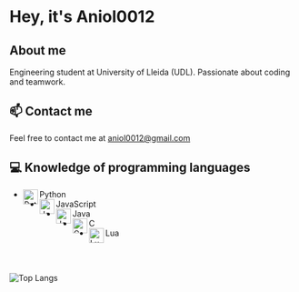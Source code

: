 # Hey, it's Aniol0012

## About me

Engineering student at University of Lleida (UDL). Passionate about coding and teamwork.

## 📫 Contact me

Feel free to contact me at aniol0012@gmail.com

## 💻 Knowledge of programming languages

- <img align="left" alt="Python" width="26px" src="https://upload.wikimedia.org/wikipedia/commons/c/c3/Python-logo-notext.svg" /> Python <br />
- <img align="left" alt="JavaScript" width="26px" src="https://upload.wikimedia.org/wikipedia/commons/6/6a/JavaScript-logo.png" /> JavaScript <br />
- <img align="left" alt="Java" width="26px" src="https://upload.wikimedia.org/wikipedia/en/3/30/Java_programming_language_logo.svg" /> Java <br />
- <img align="left" alt="C" width="26px" src="https://upload.wikimedia.org/wikipedia/commons/3/35/The_C_Programming_Language_logo.svg" /> C <br />
- <img align="left" alt="Lua" width="26px" src="https://upload.wikimedia.org/wikipedia/commons/c/cf/Lua-Logo.svg" /> Lua <br />

<br />
<br />

![Top Langs](https://github-readme-stats.vercel.app/api/top-langs/?username=Aniol0012&layout=compact&theme=dark)
